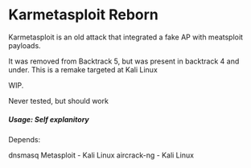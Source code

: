 Karmetasploit Reborn
===============
Karmetasploit is an old attack that integrated a fake AP with meatsploit payloads. 

It was removed from Backtrack 5, but was present in backtrack 4 and under. This is a remake targeted at Kali Linux 


WIP.


Never tested, but should work



##### Usage: Self explanitory





Depends:

dnsmasq
Metasploit - Kali Linux
aircrack-ng - Kali Linux
